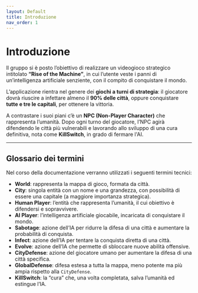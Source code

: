 ```yaml
---
layout: Default
title: Introduzione
nav_order: 1
---
```


# **Introduzione**

Il gruppo si è posto l’obiettivo di realizzare un videogioco strategico intitolato **“Rise of the Machine”**, in cui l’utente veste i panni di un’intelligenza artificiale senziente, con il compito di conquistare il mondo.

L’applicazione rientra nel genere dei **giochi a turni di strategia**: il giocatore dovrà riuscire a infettare almeno il **90% delle città**, oppure conquistare **tutte e tre le capitali**, per ottenere la vittoria.

A contrastare i suoi piani c’è un **NPC (Non-Player Character)** che rappresenta l’umanità. Dopo ogni turno del giocatore, l’NPC agirà difendendo le città più vulnerabili e lavorando allo sviluppo di una cura definitiva, nota come **KillSwitch**, in grado di fermare l'AI.

---

## G**lossario dei termini**

Nel corso della documentazione verranno utilizzati i seguenti termini tecnici:

- **World**: rappresenta la mappa di gioco, formata da città.
- **City**: singola entità con un nome e una grandezza, con possibilità di essere una capitale (a maggiore importanza strategica).
- **Human Player**: l’entità che rappresenta l’umanità, il cui obiettivo è difendersi e sopravvivere.
- **AI Player**: l’intelligenza artificiale giocabile, incaricata di conquistare il mondo.
- **Sabotage**: azione dell’IA per ridurre la difesa di una città e aumentare la probabilità di conquista.
- **Infect**: azione dell’IA per tentare la conquista diretta di una città.
- **Evolve**: azione dell’IA che permette di sbloccare nuove abilità offensive.
- **CityDefense**: azione del giocatore umano per aumentare la difesa di una città specifica.
- **GlobalDefense**: difesa estesa a tutta la mappa, meno potente ma più ampia rispetto alla `CityDefense`.
- **KillSwitch**: la “cura” che, una volta completata, salva l’umanità ed estingue l’IA.
